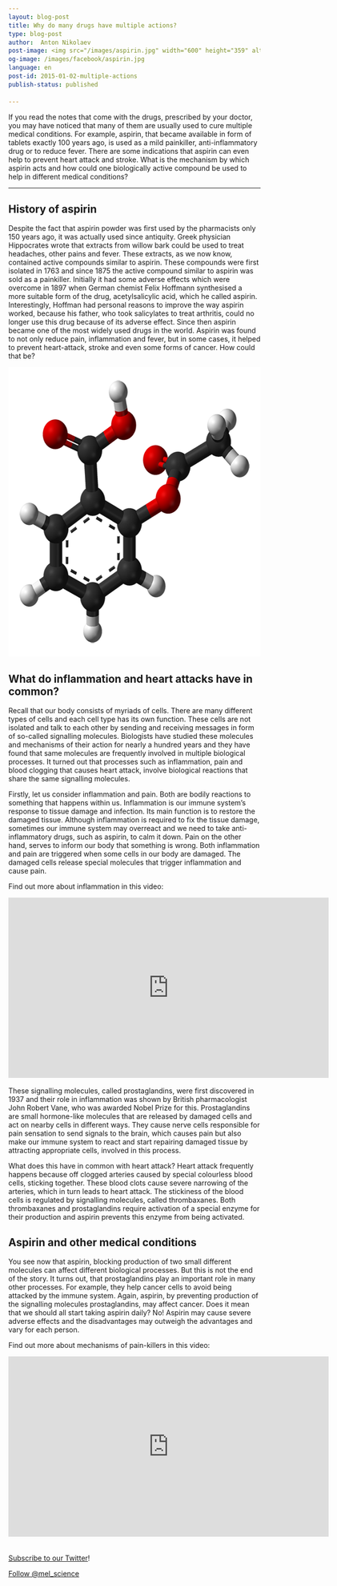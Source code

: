 ```yaml
---
layout: blog-post
title: Why do many drugs have multiple actions?
type: blog-post
author:  Anton Nikolaev
post-image: <img src="/images/aspirin.jpg" width="600" height="359" alt="Aspirin">
og-image: /images/facebook/aspirin.jpg
language: en
post-id: 2015-01-02-multiple-actions
publish-status: published

---
```

If you read the notes that come with the drugs, prescribed by your doctor, you may have noticed that many of them are usually used to cure multiple medical conditions. For example, aspirin, that became available in form of tablets exactly 100 years ago, is used as a mild painkiller, anti-inflammatory drug or to reduce fever. There are some indications that aspirin can even help to prevent heart attack and stroke. What is the mechanism by which aspirin acts and how could one biologically active compound be used to help in different medical conditions?
<!-- more -->

---

## History of aspirin

Despite the fact that aspirin powder was first used by the pharmacists only 150 years ago, it was actually used since antiquity. Greek physician Hippocrates wrote that extracts from willow bark could be used to treat headaches, other pains and fever. These extracts, as we now know, contained active compounds similar to aspirin. These compounds were first isolated in 1763 and since 1875 the active compound similar to aspirin was sold as a painkiller. Initially it had some adverse effects which were overcome in 1897 when German chemist Felix Hoffmann synthesised a more suitable form of the drug, acetylsalicylic acid, which he called aspirin. Interestingly, Hoffman had personal reasons to improve the way aspirin worked, because his father, who took salicylates to treat arthritis, could no longer use this drug because of its adverse effect. Since then aspirin became one of the most widely used drugs in the world. Aspirin was found to not only reduce pain, inflammation and fever, but in some cases, it helped to prevent heart-attack, stroke and even some forms of cancer. How could that be?

<img src="/images/aspirin.png" width="600" height="577" alt="Molecule of aspirin">

## What do inflammation and heart attacks have in common?

Recall that our body consists of myriads of cells. There are many different types of cells and each cell type has its own function. These cells are not isolated and talk to each other by sending and receiving messages in form of so-called signalling molecules.  Biologists have studied these molecules and mechanisms of their action for nearly a hundred years and they have found that same molecules are frequently involved in multiple biological processes. It turned out that processes such as inflammation, pain and blood clogging that causes heart attack, involve biological reactions that share the same signalling molecules. 

Firstly, let us consider inflammation and pain. Both are bodily reactions to something that happens within us. Inflammation is our immune system’s response to tissue damage and infection. Its main function is to restore the damaged tissue. Although inflammation is required to fix the tissue damage, sometimes our immune system may overreact and we need to take anti-inflammatory drugs, such as aspirin, to calm it down. Pain on the other hand, serves to inform our body that something is wrong. Both inflammation and pain are triggered when some cells in our body are damaged. The damaged cells release special molecules that trigger inflammation and cause pain. 

Find out more about inflammation in this video:

<iframe width="640" height="360" src="http://www.youtube.com/embed/426PDam1ey4?rel=0" frameborder="0" allowfullscreen></iframe>
<br>

These signalling molecules, called prostaglandins, were first discovered in 1937 and their role in inflammation was shown by British pharmacologist John Robert Vane, who was awarded Nobel Prize for this. Prostaglandins are small hormone-like molecules that are released by damaged cells and act on nearby cells in different ways. They cause nerve cells responsible for pain sensation to send signals to the brain, which causes pain but also make our immune system to react and start repairing damaged tissue by attracting appropriate cells, involved in this process. 

What does this have in common with heart attack? Heart attack frequently happens because off clogged arteries caused by special colourless blood cells, sticking together. These blood clots cause severe narrowing of the arteries, which in turn leads to heart attack. The stickiness of the blood cells is regulated by signalling molecules, called thrombaxanes. Both thrombaxanes and prostaglandins require activation of a special enzyme for their production and aspirin prevents this enzyme from being activated.

## Aspirin and other medical conditions

You see now that aspirin, blocking production of two small different molecules can affect different biological processes. But this is not the end of the story. It turns out, that prostaglandins play an important role in many other processes. For example, they help cancer cells to avoid being attacked by the immune system. Again, aspirin, by preventing production of the signalling molecules prostaglandins, may affect cancer. 
Does it mean that we should all start taking aspirin daily? No! Aspirin may cause severe adverse effects and the disadvantages may outweigh the advantages and vary for each person. 

Find out more about mechanisms of pain-killers in this video:

<iframe width="640" height="360" src="http://www.youtube.com/embed/9mcuIc5O-DE?rel=0" frameborder="0" allowfullscreen></iframe>
<br>

<br/>

<a href="https://twitter.com/mel_science">Subscribe to our Twitter</a>!

<!-- Begin Twitter follow -->
<a href="https://twitter.com/mel_science" class="twitter-follow-button" data-show-count="false" data-size="large">Follow @mel_science</a>
<script>!function(d,s,id){var js,fjs=d.getElementsByTagName(s)[0],p=/^http:/.test(d.location)?'http':'https';if(!d.getElementById(id)){js=d.createElement(s);js.id=id;js.src=p+'://platform.twitter.com/widgets.js';fjs.parentNode.insertBefore(js,fjs);}}(document, 'script', 'twitter-wjs');</script>
<!-- End Twitter follow -->
